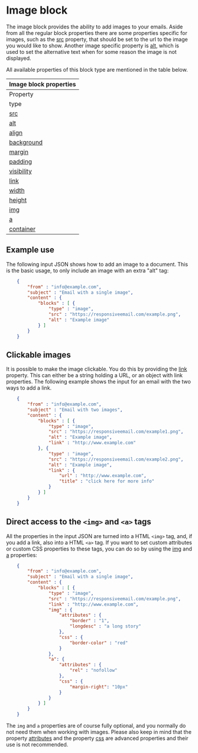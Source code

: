 # Image block

The image block provides the ability to add images to your emails.
Aside from all the regular block properties there are some properties specific for images,
such as the [src](/support/json/property-src) property,
that should be set to the url to the image you would like to show.
Another image specific property is [alt](/support/json/property-alt),
which is used to set the alternative text when for some reason the image is not displayed.

All available properties of this block type are mentioned in the table below.

| Image block properties |
| --- |
| Property | Value | Description |
| type | "image" | Property to identify the block as an image block. |
| [src](/support/json/property-src) | _string_ | The url of the image. |
| [alt](/support/json/property-alt) | _string_ | Alt description of image. Usually only visible when image is not loaded in the email. |
| [align](/support/json/property-align) | _string_ | To which side should the image be aligned? default is left. |
| [background](/support/json/property-background) | _string_ | The background settings for the video block. |
| [margin](/support/json/property-margin) | _mixed_ | Margins around the image. |
| [padding](/support/json/property-padding) | _mixed_ | Whitespace around the block, this whitespace will have a background |
| [visibility](/support/json/property-visibility) | _block_ | Visibility based on device, client and/or receiver. |
| [link](/support/json/property-link) | _object_ | Object with the link properties `url`, `title` and `params`. |
| [width](/support/json/property-image-width) | _string_ | Optional width of the image, default is 100% |
| [height](/support/json/property-image-height) | _string_ | Optional height of the image, default is not set (image is automatically scaled) |
| [img](/support/json/property-img) | _object_ | Direct access to the `img` tag, useful to set `css` and `attributes` |
| [a](/support/json/property-a) | _object_ | When the image is clickable, you can use this property to specify `css` and `attributes` for the HTML anchor. |
| [container](/support/json/property-container) | _object_ | Access to the parent element. |

## Example use

The following input JSON shows how to add an image to a document. This is
the basic usage, to only include an image with an extra "alt" tag:


````json
    {
        "from" : "info@example.com",
        "subject" : "Email with a single image",
        "content" : {
            "blocks" : [ {
                "type" : "image",
                "src" : "https://responsiveemail.com/example.png",
                "alt" : "Example image"
            } ]
        }
    }
````


## Clickable images

It is possible to make the image clickable. You do this by providing the
[link](/support/json/property-link) property. This can either
be a string holding a URL, or an object with link properties.
The following example shows the input for an email with the two ways
to add a link.


```json
    {
        "from" : "info@example.com",
        "subject" : "Email with two images",
        "content" : {
            "blocks" : [ {
                "type" : "image",
                "src" : "https://responsiveemail.com/example1.png",
                "alt" : "Example image",
                "link" : "http://www.example.com"
            }, {
                "type" : "image",
                "src" : "https://responsiveemail.com/example2.png",
                "alt" : "Example image",
                "link" : {
                    "url" : "http://www.example.com",
                    "title" : "click here for more info"
                }
            } ]
        }
    }
```


## Direct access to the `<img>` and `<a>` tags

All the properties in the input JSON are turned into a HTML `<img>` tag,
and, if you add a link, also into a HTML `<a>` tag. If you want to set
custom attributes or custom CSS properties to these tags, you can
do so by using the [img](/support/json/property-img) and [a](/support/json/property-a) properties:


```json
    {
        "from" : "info@example.com",
        "subject" : "Email with a single image",
        "content" : {
            "blocks" : [ {
                "type" : "image",
                "src" : "https://responsiveemail.com/example.png",
                "link" : "http://www.example.com",
                "img" : {
                    "attributes" : {
                        "border" : "1",
                        "longdesc" : "a long story"
                    },
                    "css" : {
                        "border-color" : "red"
                    }
                },
                "a": {
                    "attributes" : {
                        "rel" : "nofollow"
                    },
                    "css" : {
                        "margin-right": "10px"
                    }
                }
            } ]
        }
    }
````


The `img` and `a` properties are of course fully optional, and you
normally do not need them when working with images. Please also
keep in mind that the property
[attributes](/support/json/property-attributes) and the property [css](/support/json/property-css) are advanced properties and their use is not recommended.